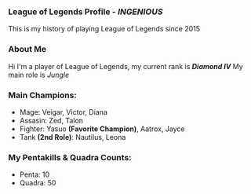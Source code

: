 ### League of Legends Profile - _INGENIOUS_
This is my history of playing League of Legends since 2015

### About Me
Hi I'm a player of League of Legends, my current rank is ***Diamond IV***
My main role is _Jungle_

### Main Champions:
- Mage:                Veigar, Victor, Diana
- Assasin:             Zed, Talon
- Fighter:             Yasuo **(Favorite Champion)**, Aatrox, Jayce
- Tank **(2nd Role)**: Nautilus, Leona

### My Pentakills & Quadra Counts:
- Penta:  10
- Quadra: 50
